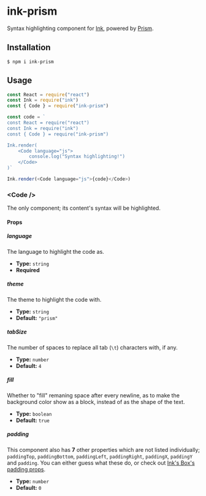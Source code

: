 # ink-prism

Syntax highlighting component for [Ink][], powered by [Prism][].

## Installation

    $ npm i ink-prism

## Usage

```js
const React = require("react")
const Ink = require("ink")
const { Code } = require("ink-prism")

const code = `
const React = require("react")
const Ink = require("ink")
const { Code } = require("ink-prism")

Ink.render(
    <Code language="js">
        console.log("Syntax highlighting!")
    </Code>
)`

Ink.render(<Code language="js">{code}</Code>)
```

### <&ZeroWidthSpace;Code /&ZeroWidthSpace;>

The only component; its content's syntax will be highlighted.

#### Props

##### language

The language to highlight the code as.

-   **Type:** `string`
-   **Required**

##### theme

The theme to highlight the code with.

-   **Type:** `string`
-   **Default:** `"prism"`

##### tabSize

The number of spaces to replace all tab (`\t`) characters with, if any.

-   **Type:** `number`
-   **Default:** `4`

##### fill

Whether to "fill" remaning space after every newline, as to make the background color show as a block, instead of as the shape of the text.

-   **Type:** `boolean`
-   **Default:** `true`

##### padding

This component also has **7** other properties which are not listed individually; `paddingTop`, `paddingBottom`, `paddingLeft`, `paddingRight`, `paddingX`, `paddingY` and `padding`. You can either guess what these do, or check out [Ink's Box's padding props][ink-padding].

-   **Type:** `number`
-   **Default:** `0`

<!-- References -->

[ink]: https://github.com/vadimdemedes/ink
[prism]: https://github.com/PrismJS/prism
[ink-padding]: https://github.com/vadimdemedes/ink#padding
